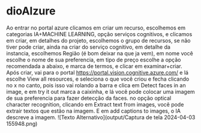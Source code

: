 # dioAIzure
Ao entrar no portal azure clicamos em criar um recurso, escolhemos em categorias IA+MACHINE LEARNING, opção serviços cognitivos, e clicamos em criar, em detalhes do projeto, escolhemos o grupo de recursos, se não tiver pode criar, ainda na criar do serviço cognitivo, em detalhe da instancia, escolhemos Região (é bom deixar na que ja vem), em nome você escolhe o nome de sua preferencia, em tipo de preço escolhe a opção recomendada a abaixo, e marca de termos, e clicar em examinar+criar.
Após criar, vai para o portal https://portal.vision.cognitive.azure.com/
e lá escolhe View all resources, e seleciona o que você criou e fecha clicando no x no canto, pois isso vai rolando a barra e clica em Detect faces in an image, e em try it out marca a caixinha, e lá você pode colocar uma imagem de sua preferencia para fazer  detecção da faces.
no opção optical character recognition, clicando em Extract text from images, você pode extrair textos que estão na imagem.
E em add captions to images, o IA descreve a imagem.
![Texto Alternativo](output/Captura de tela 2024-04-03 155948.png)
